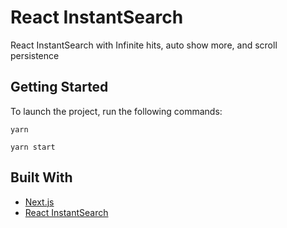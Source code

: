 # React InstantSearch

React InstantSearch with Infinite hits, auto show more, and scroll persistence

## Getting Started

To launch the project, run the following commands:

```
yarn

yarn start
```

## Built With

- [Next.js](https://nextjs.org/)
- [React InstantSearch](https://www.algolia.com/doc/guides/building-search-ui/what-is-instantsearch/react/)

